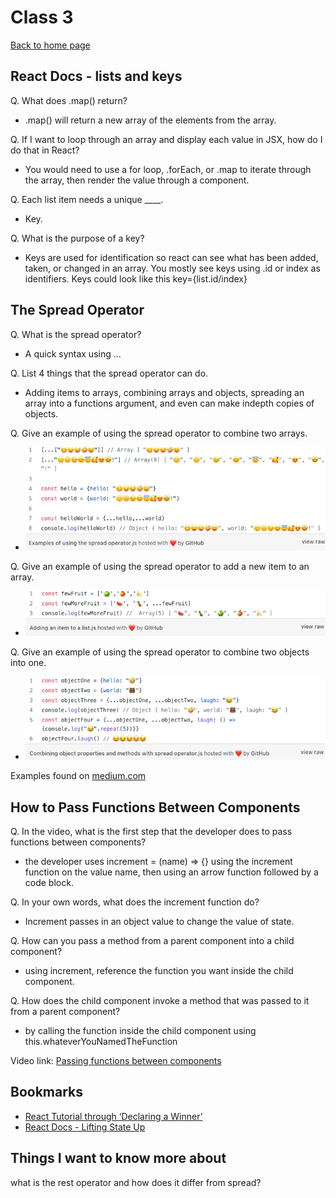 # Class 3

[Back to home page](../README.md)

## React Docs - lists and keys

Q. What does .map() return?

- .map() will return a new array of the elements from the array.

Q. If I want to loop through an array and display each value in JSX, how do I do that in React?

- You would need to use a for loop, .forEach, or .map to iterate through the array, then render the value through a component.

Q. Each list item needs a unique ____.

- Key.

Q. What is the purpose of a key?

- Keys are used for identification so react can see what has been added, taken, or changed in an array. You mostly see keys using .id or index as identifiers. Keys could look like this key={list.id/index}

## The Spread Operator

Q. What is the spread operator?

- A quick syntax using ...

Q. List 4 things that the spread operator can do.

- Adding items to arrays, combining arrays and objects, spreading an array into a functions argument, and even can make indepth copies of objects.

Q. Give an example of using the spread operator to combine two arrays.

- ![Combining arrays using spread](../301-pictures/combining%202%20arrays.png)

Q. Give an example of using the spread operator to add a new item to an array.

- ![adding an item to an array](../301-pictures/adding-item-too-array.png)

Q. Give an example of using the spread operator to combine two objects into one.

- ![combining 2 objects into one](../301-pictures/combining-objects.png)

Examples found on [medium.com](https://medium.com/coding-at-dawn/how-to-use-the-spread-operator-in-javascript-b9e4a8b06fab)

## How to Pass Functions Between Components

Q. In the video, what is the first step that the developer does to pass functions between components?

- the developer uses increment = (name) => {} using the increment function on the value name, then using an arrow function followed by a code block.

Q. In your own words, what does the increment function do?

- Increment passes in an object value to change the value of state.

Q. How can you pass a method from a parent component into a child component?

- using increment, reference the function you want inside the child component.

Q. How does the child component invoke a method that was passed to it from a parent component?

- by calling the function inside the child component using this.whateverYouNamedTheFunction

Video link: [Passing functions between components](https://www.youtube.com/watch?v=c05OL7XbwXU)

## Bookmarks

- [React Tutorial through ‘Declaring a Winner’](https://reactjs.org/tutorial/tutorial.html)
- [React Docs - Lifting State Up](https://reactjs.org/docs/lifting-state-up.html)

## Things I want to know more about

what is the rest operator and how does it differ from spread?
